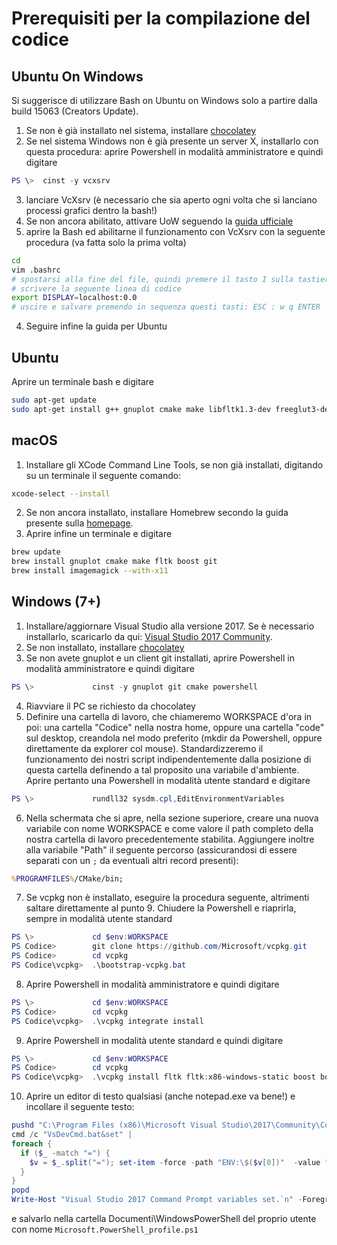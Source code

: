 # Prerequisiti per la compilazione del codice

## Ubuntu On Windows

Si suggerisce di utilizzare Bash on Ubuntu on Windows solo a partire dalla build 15063 (Creators Update).
1) Se non è già installato nel sistema, installare [chocolatey](http://chocolatey.org)
2) Se nel sistema Windows non è già presente un server X, installarlo con questa procedura: aprire Powershell in modalità amministratore e quindi digitare

```PowerShell
PS \>  cinst -y vcxsrv
```

3) lanciare VcXsrv (è necessario che sia aperto ogni volta che si lanciano processi grafici dentro la bash!)
4) Se non ancora abilitato, attivare UoW seguendo la [guida ufficiale](https://msdn.microsoft.com/it-it/commandline/wsl/install_guide)
5) aprire la Bash ed abilitarne il funzionamento con VcXsrv con la seguente procedura (va fatta solo la prima volta)

```bash
cd
vim .bashrc
# spostarsi alla fine del file, quindi premere il tasto I sulla tastiera
# scrivere la seguente linea di codice
export DISPLAY=localhost:0.0
# uscire e salvare premendo in sequenza questi tasti: ESC : w q ENTER
```

4) Seguire infine la guida per Ubuntu

## Ubuntu

Aprire un terminale bash e digitare

```bash
sudo apt-get update
sudo apt-get install g++ gnuplot cmake make libfltk1.3-dev freeglut3-dev libboost-all-dev git imagemagick libjpeg-dev
```

## macOS

1) Installare gli XCode Command Line Tools, se non già installati, digitando su un terminale il seguente comando:

```bash
xcode-select --install
```

2) Se non ancora installato, installare Homebrew secondo la guida presente sulla [homepage](https://brew.sh/index_it.html).
3) Aprire infine un terminale e digitare

```bash
brew update
brew install gnuplot cmake make fltk boost git
brew install imagemagick --with-x11
```

## Windows (7+)

1) Installare/aggiornare Visual Studio alla versione 2017. Se è necessario installarlo, scaricarlo da qui: [Visual Studio 2017 Community](http://visualstudio.com).
2) Se non installato, installare [chocolatey](http://chocolatey.org)
3) Se non avete gnuplot e un client git installati, aprire Powershell in modalità amministratore e quindi digitare

```PowerShell
PS \>             cinst -y gnuplot git cmake powershell
```

4) Riavviare il PC se richiesto da chocolatey
5) Definire una cartella di lavoro, che chiameremo WORKSPACE d'ora in poi: una cartella "Codice" nella nostra home, oppure una cartella "code" sul desktop, creandola nel modo preferito (mkdir da Powershell, oppure direttamente da explorer col mouse). Standardizzeremo il funzionamento dei nostri script indipendentemente dalla posizione di questa cartella definendo a tal proposito una variabile d'ambiente. Aprire pertanto una Powershell in modalità utente standard e digitare

```PowerShell
PS \>             rundll32 sysdm.cpl,EditEnvironmentVariables
```

6) Nella schermata che si apre, nella sezione superiore, creare una nuova variabile con nome WORKSPACE e come valore il path completo della nostra cartella di lavoro precedentemente stabilita. Aggiungere inoltre alla variabile "Path" il seguente percorso (assicurandosi di essere separati con un `;` da eventuali altri record presenti):

```cmd
%PROGRAMFILES%/CMake/bin;
```

7) Se vcpkg non è installato, eseguire la procedura seguente, altrimenti saltare direttamente al punto 9. Chiudere la Powershell e riaprirla, sempre in modalità utente standard

```PowerShell
PS \>             cd $env:WORKSPACE
PS Codice>        git clone https://github.com/Microsoft/vcpkg.git
PS Codice>        cd vcpkg
PS Codice\vcpkg>  .\bootstrap-vcpkg.bat
```

8) Aprire Powershell in modalità amministratore e quindi digitare

```PowerShell
PS \>             cd $env:WORKSPACE
PS Codice>        cd vcpkg
PS Codice\vcpkg>  .\vcpkg integrate install
```

9) Aprire Powershell in modalità utente standard e quindi digitare

```PowerShell
PS \>             cd $env:WORKSPACE
PS Codice>        cd vcpkg
PS Codice\vcpkg>  .\vcpkg install fltk fltk:x86-windows-static boost boost:x86-windows-static freeglut freeglut:x86-windows-static opengl opengl:x86-windows-static
```

10) Aprire un editor di testo qualsiasi (anche notepad.exe va bene!) e incollare il seguente testo:

```PowerShell
pushd "C:\Program Files (x86)\Microsoft Visual Studio\2017\Community\Common7\Tools"
cmd /c "VsDevCmd.bat&set" |
foreach {
  if ($_ -match "=") {
    $v = $_.split("="); set-item -force -path "ENV:\$($v[0])"  -value "$($v[1])"
  }
}
popd
Write-Host "Visual Studio 2017 Command Prompt variables set.`n" -ForegroundColor Yellow
```

e salvarlo nella cartella Documenti\WindowsPowerShell del proprio utente con nome `Microsoft.PowerShell_profile.ps1`
